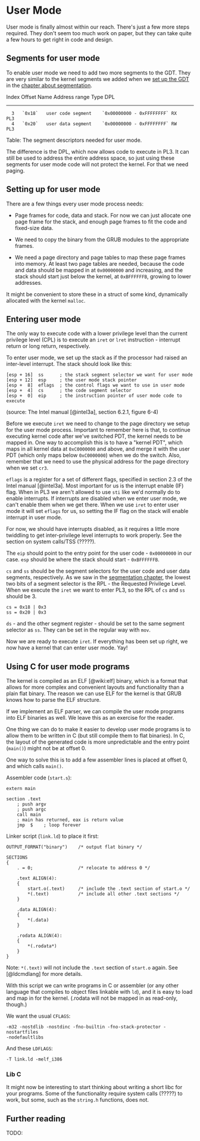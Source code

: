 # User Mode

User mode is finally almost within our reach. There's just a few more steps
required. They don't seem too much work on paper, but they can take quite a few
hours to get right in code and design.

## Segments for user mode

To enable user mode we need to add two more segments to the GDT. They are very
similar to the kernel segments we added when we [set up the
GDT](#the-global-descriptor-table-gdt) in the [chapter about
segmentation](#segmentation).

  Index   Offset   Name                 Address range             Type   DPL
-------  -------   -------------------  ------------------------- -----  ----
      3   `0x18`   user code segment    `0x00000000 - 0xFFFFFFFF` RX     PL3
      4   `0x20`   user data segment    `0x00000000 - 0xFFFFFFFF` RW     PL3

Table: The segment descriptors needed for user mode.

The difference is the DPL, which now allows code to execute in PL3. It can
still be used to address the entire address space, so just using these segments
for user mode code will not protect the kernel. For that we need paging.

## Setting up for user mode

There are a few things every user mode process needs:

- Page frames for code, data and stack. For now we can just allocate one page frame
  for the stack, and enough page frames to fit the code and fixed-size data.

- We need to copy the binary from the GRUB modules to the appropriate frames.

- We need a page directory and page tables to map these page frames into
  memory. At least two page tables are needed, because the code and data should
  be mapped in at `0x00000000` and increasing, and the stack should start just
  below the kernel, at `0xBFFFFFFB`, growing to lower addresses.

It might be convenient to store these in a struct of some kind, dynamically
allocated with the kernel `malloc`. 

## Entering user mode

The only way to execute code with a lower privilege level than the current
privilege level (CPL) is to execute an `iret` or `lret` instruction - interrupt
return or long return, respectively.

To enter user mode, we set up the stack as if the processor had raised an
inter-level interrupt. The stack should look like this:

    [esp + 16]  ss      ; the stack segment selector we want for user mode
    [esp + 12]  esp     ; the user mode stack pointer
    [esp +  8]  eflags  ; the control flags we want to use in user mode
    [esp +  4]  cs      ; the code segment selector
    [esp +  0]  eip     ; the instruction pointer of user mode code to execute

(source: The Intel manual [@intel3a], section 6.2.1, figure 6-4)

Before we execute `iret` we need to change to the page directory we setup for
the user mode process. Important to remember here is that, to continue
executing kernel code after we've switched PDT, the kernel needs to be mapped
in. One way to accomplish this is to have a "kernel PDT", which maps in all
kernel data at `0xC0000000` and above, and merge it with the user PDT (which
only maps below `0xC0000000`) when we do the switch. Also, remember that we
need to use the physical address for the page directory when we set `cr3`.

`eflags` is a register for a set of different flags, specified in section 2.3
of the Intel manual [@intel3a]. Most important for us is the interrupt enable
(IF) flag. When in PL3 we aren't allowed to use `sti` like we'd normally do to
enable interrupts. If interrupts are disabled when we enter user mode, we can't
enable them when we get there. When we use `iret` to enter user mode it will
set `eflags` for us, so setting the IF flag on the stack will enable interrupt
in user mode.

For now, we should have interrupts disabled, as it requires a little more
twiddling to get inter-privilege level interrupts to work properly. See the
section on system calls/TSS (?????).

The `eip` should point to the entry point for the user code - `0x00000000` in
our case. `esp` should be where the stack should start - `0xBFFFFFFB`.

`cs` and `ss` should be the segment selectors for the user code and user data
segments, respectively. As we saw in the [segmentation
chapter](#creating-and-loading-the-gdt), the lowest two bits of a segment
selector is the RPL - the Requested Privilege Level. When we execute the `iret` we
want to enter PL3, so the RPL of `cs` and `ss` should be 3.

    cs = 0x18 | 0x3
    ss = 0x20 | 0x3

`ds` - and the other segment register - should be set to the same segment
selector as `ss`. They can be set in the regular way with `mov`.

Now we are ready to execute `iret`. If everything has been set up right, we now
have a kernel that can enter user mode. Yay!

## Using C for user mode programs

The kernel is compiled as an ELF [@wiki:elf] binary, which is a format that
allows for more complex and convenient layouts and functionality than a plain
flat binary. The reason we can use ELF for the kernel is that GRUB knows how to
parse the ELF structure.

If we implement an ELF parser, we can compile the user mode programs into ELF
binaries as well. We leave this as an exercise for the reader.

One thing we can do to make it easier to develop user mode programs is to allow
them to be written in C (but still compile them to flat binaries). In C, the
layout of the generated code is more unpredictable and the entry point
(`main()`) might not be at offset 0.

One way to solve this is to add a few assembler lines is placed at offset 0,
and which calls `main()`.

Assembler code (`start.s`):

~~~ {.nasm}
extern main

section .text
    ; push argv
    ; push argc
    call main
    ; main has returned, eax is return value
    jmp  $    ; loop forever
~~~

Linker script (`link.ld`) to place it first:

    OUTPUT_FORMAT("binary")    /* output flat binary */

    SECTIONS
    {
        . = 0;                 /* relocate to address 0 */

        .text ALIGN(4):
        {
            start.o(.text)     /* include the .text section of start.o */
            *(.text)           /* include all other .text sections */
        }

        .data ALIGN(4):
        {
            *(.data)
        }

        .rodata ALIGN(4):
        {
            *(.rodata*)
        }
    }

Note: `*(.text)` will not include the `.text` section of `start.o` again. See
[@ldcmdlang] for more details.

With this script we can write programs in C or assembler (or any other language
that compiles to object files linkable with `ld`), and it is easy to load and
map in for the kernel. (.rodata will not be mapped in as read-only, though.)

We want the usual `CFLAGS`:

    -m32 -nostdlib -nostdinc -fno-builtin -fno-stack-protector -nostartfiles
    -nodefaultlibs

And these `LDFLAGS`:

    -T link.ld -melf_i386

### Lib C

It might now be interesting to start thinking about writing a short libc for
your programs. Some of the functionality require system calls (?????) to work,
but some, such as the `string.h` functions, does not.

## Further reading

TODO: 
